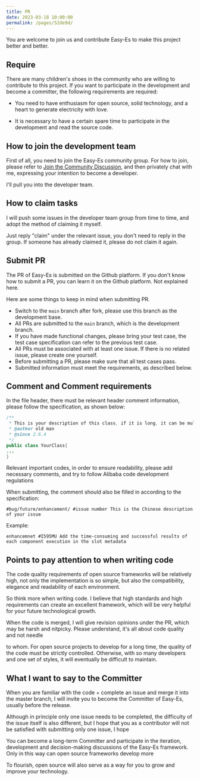 ```yaml
---
title: PR
date: 2023-03-18 10:00:00
permalink: /pages/52de9d/
---
```


You are welcome to join us and contribute Easy-Es to make this project better and better.

## Require

There are many children's shoes in the community who are willing to contribute to this project. If you want to participate in the development and become a committer, the following requirements are required:


* You need to have enthusiasm for open source, solid technology, and a heart to generate electricity with love.

* It is necessary to have a certain spare time to participate in the development and read the source code.

## How to join the development team

First of all, you need to join the Easy-Es community group. For how to join, please refer to [Join the Community Discussion](/pages/52wa3b/), and then privately chat with me, expressing your intention to become a developer.

I'll pull you into the developer team.

## How to claim tasks

I will push some issues in the developer team group from time to time, and adopt the method of claiming it myself.

Just reply "claim" under the relevant issue, you don't need to reply in the group. If someone has already claimed it, please do not claim it again.

## Submit PR

The PR of Easy-Es is submitted on the Github platform. If you don't know how to submit a PR, you can learn it on the Github platform. Not explained here.

Here are some things to keep in mind when submitting PR.

* Switch to the `main` branch after fork, please use this branch as the development base.
* All PRs are submitted to the `main` branch, which is the development branch.
* If you have made functional changes, please bring your test case, the test case specification can refer to the previous test case.
* All PRs must be associated with at least one issue. If there is no related issue, please create one yourself.
* Before submitting a PR, please make sure that all test cases pass.
* Submitted information must meet the requirements, as described below.


## Comment and Comment requirements

In the file header, there must be relevant header comment information, please follow the specification, as shown below:
````java
/**
 * This is your description of this class, if it is long, it can be multi-line
 * @author old man
 * @since 2.6.4
 */
public class YourClass{
...
}
````

Relevant important codes, in order to ensure readability, please add necessary comments, and try to follow Alibaba code development regulations

When submitting, the comment should also be filled in according to the specification:
````
#bug/future/enhancement/ #issue number This is the Chinese description of your issue
````
Example:
````
enhancemnet #I595MU Add the time-consuming and successful results of each component execution in the slot metadata
````

## Points to pay attention to when writing code

The code quality requirements of open source frameworks will be relatively high, not only the implementation is so simple, but also the compatibility, elegance and readability of each environment.

So think more when writing code. I believe that high standards and high requirements can create an excellent framework, which will be very helpful for your future technological growth.

When the code is merged, I will give revision opinions under the PR, which may be harsh and nitpicky. Please understand, it's all about code quality and not needle

to whom. For open source projects to develop for a long time, the quality of the code must be strictly controlled. Otherwise, with so many developers and one set of styles, it will eventually be difficult to maintain.

## What I want to say to the Committer

When you are familiar with the code + complete an issue and merge it into the master branch, I will invite you to become the Committer of Easy-Es, usually before the release.

Although in principle only one issue needs to be completed, the difficulty of the issue itself is also different, but I hope that you as a contributor will not be satisfied with submitting only one issue, I hope

You can become a long-term Committer and participate in the iteration, development and decision-making discussions of the Easy-Es framework. Only in this way can open source frameworks develop more

To flourish, open source will also serve as a way for you to grow and improve your technology.